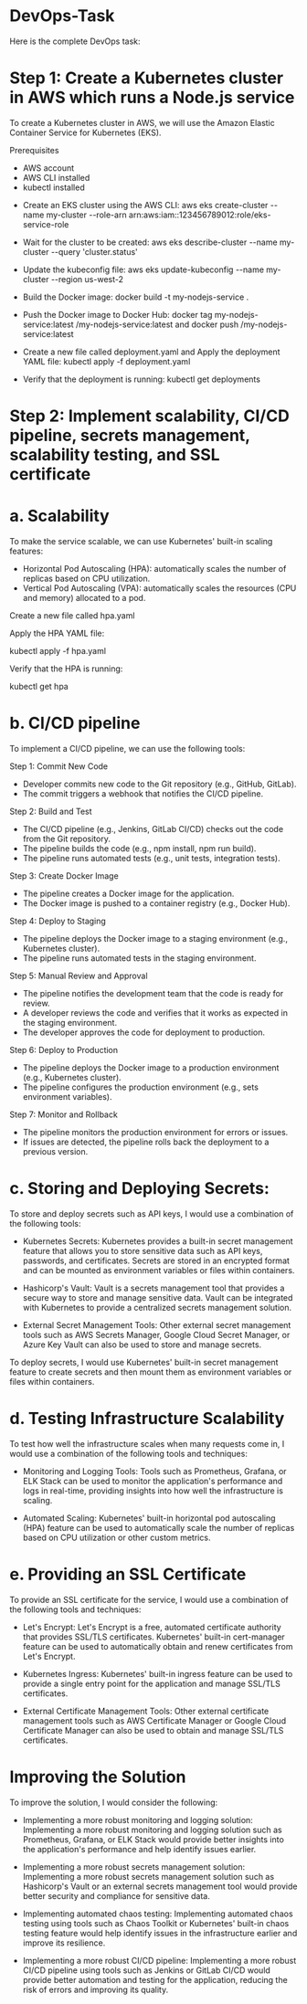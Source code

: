 # DevOps-Task
Here is the complete DevOps task:

# Step 1: Create a Kubernetes cluster in AWS which runs a Node.js service
To create a Kubernetes cluster in AWS, we will use the Amazon Elastic Container Service for Kubernetes (EKS).

Prerequisites
- AWS account
- AWS CLI installed
- kubectl installed


* Create an EKS cluster using the AWS CLI: aws eks create-cluster --name my-cluster --role-arn arn:aws:iam::123456789012:role/eks-service-role

* Wait for the cluster to be created:  aws eks describe-cluster --name my-cluster --query 'cluster.status'

* Update the kubeconfig file:  aws eks update-kubeconfig --name my-cluster --region us-west-2

* Build the Docker image:  docker build -t my-nodejs-service .

* Push the Docker image to Docker Hub:  docker tag my-nodejs-service:latest <your-docker-hub-username>/my-nodejs-service:latest and docker push <your-docker-hub-username>/my-nodejs-service:latest

* Create a new file called deployment.yaml and Apply the deployment YAML file:  kubectl apply -f deployment.yaml

* Verify that the deployment is running:  kubectl get deployments

# Step 2: Implement scalability, CI/CD pipeline, secrets management, scalability testing, and SSL certificate

# a. Scalability

To make the service scalable, we can use Kubernetes' built-in scaling features:

- Horizontal Pod Autoscaling (HPA): automatically scales the number of replicas based on CPU utilization.
- Vertical Pod Autoscaling (VPA): automatically scales the resources (CPU and memory) allocated to a pod.

Create a new file called hpa.yaml

Apply the HPA YAML file:

kubectl apply -f hpa.yaml

Verify that the HPA is running:

kubectl get hpa


# b. CI/CD pipeline

To implement a CI/CD pipeline, we can use the following tools:

Step 1: Commit New Code
- Developer commits new code to the Git repository (e.g., GitHub, GitLab).
- The commit triggers a webhook that notifies the CI/CD pipeline.

Step 2: Build and Test
- The CI/CD pipeline (e.g., Jenkins, GitLab CI/CD) checks out the code from the Git repository.
- The pipeline builds the code (e.g., npm install, npm run build).
- The pipeline runs automated tests (e.g., unit tests, integration tests).

Step 3: Create Docker Image
- The pipeline creates a Docker image for the application.
- The Docker image is pushed to a container registry (e.g., Docker Hub).

Step 4: Deploy to Staging
- The pipeline deploys the Docker image to a staging environment (e.g., Kubernetes cluster).
- The pipeline runs automated tests in the staging environment.

Step 5: Manual Review and Approval
- The pipeline notifies the development team that the code is ready for review.
- A developer reviews the code and verifies that it works as expected in the staging environment.
- The developer approves the code for deployment to production.

Step 6: Deploy to Production
- The pipeline deploys the Docker image to a production environment (e.g., Kubernetes cluster).
- The pipeline configures the production environment (e.g., sets environment variables).

Step 7: Monitor and Rollback
- The pipeline monitors the production environment for errors or issues.
- If issues are detected, the pipeline rolls back the deployment to a previous version.

# c. Storing and Deploying Secrets:

To store and deploy secrets such as API keys, I would use a combination of the following tools:

- Kubernetes Secrets:
  Kubernetes provides a built-in secret management feature that allows you to store sensitive data such as API keys, passwords, and certificates. Secrets are stored in an encrypted format and can be mounted as environment variables or files within containers.

- Hashicorp's Vault:
  Vault is a secrets management tool that provides a secure way to store and manage sensitive data. Vault can be integrated with Kubernetes to provide a centralized secrets management solution.

- External Secret Management Tools:
  Other external secret management tools such as AWS Secrets Manager, Google Cloud Secret Manager, or Azure Key Vault can also be used to store and manage secrets.

To deploy secrets, I would use Kubernetes' built-in secret management feature to create secrets and then mount them as environment variables or files within containers.

# d. Testing Infrastructure Scalability

To test how well the infrastructure scales when many requests come in, I would use a combination of the following tools and techniques:

- Monitoring and Logging Tools: Tools such as Prometheus, Grafana, or ELK Stack can be used to monitor the application's performance and logs in real-time, providing insights into how well the infrastructure is scaling.

- Automated Scaling: Kubernetes' built-in horizontal pod autoscaling (HPA) feature can be used to automatically scale the number of replicas based on CPU utilization or other custom metrics.

# e. Providing an SSL Certificate
To provide an SSL certificate for the service, I would use a combination of the following tools and techniques:

- Let's Encrypt: Let's Encrypt is a free, automated certificate authority that provides SSL/TLS certificates. Kubernetes' built-in cert-manager feature can be used to automatically obtain and renew certificates from Let's Encrypt.

- Kubernetes Ingress: Kubernetes' built-in ingress feature can be used to provide a single entry point for the application and manage SSL/TLS certificates.

- External Certificate Management Tools: Other external certificate management tools such as AWS Certificate Manager or Google Cloud Certificate Manager can also be used to obtain and manage SSL/TLS certificates.

# Improving the Solution

To improve the solution, I would consider the following:

- Implementing a more robust monitoring and logging solution: Implementing a more robust monitoring and logging solution such as Prometheus, Grafana, or ELK Stack would provide better insights into the application's performance and help identify issues earlier.

- Implementing a more robust secrets management solution: Implementing a more robust secrets management solution such as Hashicorp's Vault or an external secrets management tool would provide better security and compliance for sensitive data.

- Implementing automated chaos testing: Implementing automated chaos testing using tools such as Chaos Toolkit or Kubernetes' built-in chaos testing feature would help identify issues in the infrastructure earlier and improve its resilience.

- Implementing a more robust CI/CD pipeline: Implementing a more robust CI/CD pipeline using tools such as Jenkins or GitLab CI/CD would provide better automation and testing for the application, reducing the risk of errors and improving its quality.

